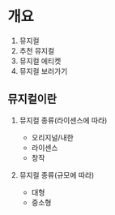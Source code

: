 # 개요
1. 뮤지컬
2. 추천 뮤지컬
3. 뮤지컬 에티켓
4. 뮤지컬 보러가기

## 뮤지컬이란
1. 뮤지컬 종류(라이센스에 따라)
	- 오리지널/내한
	- 라이센스
	- 창작

2. 뮤지컬 종류(규모에 따라)
	- 대형
	- 중소형
